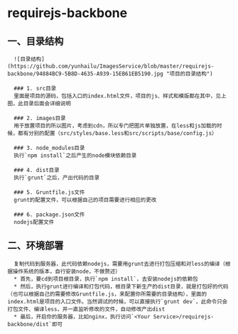 # requirejs-backbone

## 一、目录结构

      ![目录结构](https://github.com/yunhailu/ImagesService/blob/master/requirejs-backbone/94884BC9-5B8D-4635-A939-15EB61EB5190.jpg "项目的目录结构")
      
      ### 1. src目录
      里面是项目的源码，包括入口的index.html文件，项目的js、样式和模版都在其中，见上图，此目录后面会详细说明
      
      ### 2. images目录
      用于放置项目的所以图片，考虑到cdn，所以专门把图片单独放置，在less和js加载的时候，都有分别的配置（src/styles/base.less和src/scripts/base/config.js）
      
      ### 3. node_modules目录
      执行`npm install`之后产生的node模块依赖目录
      
      ### 4. dist目录
      执行`grunt`之后，产出代码的目录
      
      ### 5. Gruntfile.js文件
      grunt的配置文件，可以根据自己的项目需要进行相应的更改
      
      ### 6. package.json文件
      nodejs配置文件

## 二、环境部署
      复制代码到服务器，此代码依赖nodejs，需要用grunt去进行打包压缩和对less的编译（根据操作系统的版本，自行安装node，不做赘述）
      * 首先，要cd到项目根目录，执行`npm install`，去安装nodejs的依赖包
      * 然后，执行grunt进行编译和打包代码，根目录下新生产的dist目录，就是打包好的代码（也可以根据自己的需要修改Gruntfile.js，来配置你所需要的目录结构），里面的index.html是项目的入口文件。当然调试的时候，可以直接执行`grunt dev`，此命令只会打包文件、编译less，并一直监听修改的文件，自动修改产出dist
      * 最后，开启你的服务器，比如nginx，执行访问`<Your Service>/requirejs-backbone/dist`即可
